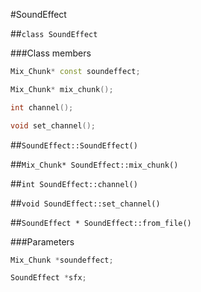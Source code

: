 #SoundEffect

##```class SoundEffect```

###Class members

```c++
Mix_Chunk* const soundeffect;
```

```c++
Mix_Chunk* mix_chunk();
```

```c++
int channel();
```

```c++
void set_channel();
```
##```SoundEffect::SoundEffect()```

##```Mix_Chunk* SoundEffect::mix_chunk()```

##```int SoundEffect::channel()```

##```void SoundEffect::set_channel()```

##```SoundEffect * SoundEffect::from_file()```

###Parameters

```c++
Mix_Chunk *soundeffect;
```

```c++
SoundEffect *sfx;
```
